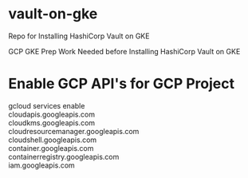 # vault-on-gke
Repo for Installing HashiCorp Vault on GKE

GCP GKE Prep Work Needed before Installing HashiCorp Vault on GKE

# Enable GCP API's for GCP Project

gcloud services enable \
    cloudapis.googleapis.com \
    cloudkms.googleapis.com \
    cloudresourcemanager.googleapis.com \
    cloudshell.googleapis.com \
    container.googleapis.com \
    containerregistry.googleapis.com \
    iam.googleapis.com
